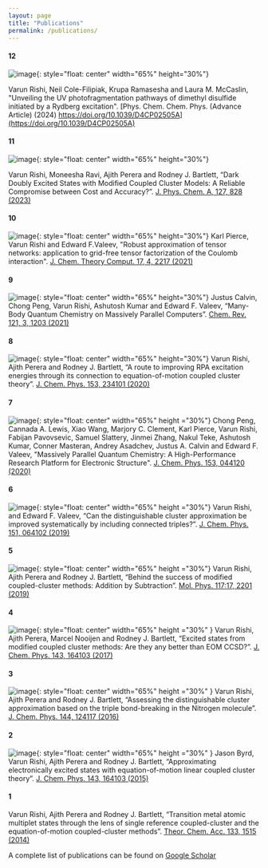 ```yaml
---
layout: page
title: "Publications"
permalink: /publications/
---
```



#### 12
![image](/images/DMDS.jpeg){: style="float: center" width="65%" height="30%"}

Varun Rishi, Neil Cole-Filipiak, Krupa Ramasesha and Laura M. McCaslin, "Unveiling the UV
photofragmentation pathways of dimethyl disulfide initiated by a Rydberg excitation".
[Phys. Chem. Chem. Phys. (Advance Article)  (2024) https://doi.org/10.1039/D4CP02505A](https://doi.org/10.1039/D4CP02505A)


#### 11
![image](/images/DoublyExcitedStates.jpeg){: style="float: center" width="65%" height="30%"}

Varun Rishi, Moneesha Ravi, Ajith Perera and Rodney J. Bartlett, “Dark Doubly Excited States
with Modified Coupled Cluster Models: A Reliable Compromise between Cost and Accuracy?”. 
[J. Phys. Chem. A, 127, 828 (2023)](https://doi.org/10.1021/acs.jpca.2c07697)


#### 10
![image](/images/CP_DF_CCSD.gif){: style="float: center" width="65%" height="30%"}
Karl Pierce, Varun Rishi and Edward F.Valeev, "Robust approximation of tensor networks: application to grid-free tensor factorization of the Coulomb interaction".
[J. Chem. Theory Comput. 17, 4, 2217 (2021)](https://doi.org/10.1021/acs.jctc.0c01310)


#### 9
![image](/images/MassivelyParallel.gif){: style="float: center" width="65%" height="30%"}
Justus Calvin, Chong Peng, Varun Rishi, Ashutosh Kumar and Edward F. Valeev, “Many-Body Quantum Chemistry on Massively Parallel Computers”. 
[Chem. Rev. 121, 3, 1203 (2021)](https://doi.org/10.1021/acs.chemrev.0c00006)

#### 8
![image](/images/RPA.jpeg){: style="float: center" width="65%" height="30%"}
Varun Rishi, Ajith Perera and Rodney J. Bartlett, “A route to improving RPA excitation energies through its connection to equation-of-motion coupled cluster theory”.
[J. Chem. Phys. 153, 234101 (2020)](https://aip.scitation.org/doi/10.1063/5.0023862) 

#### 7
![image](/images/MPQC.jpeg){: style="float: center" width="65%" height ="30%"}
Chong Peng, Cannada A. Lewis, Xiao Wang, Marjory C. Clement, Karl Pierce, Varun Rishi,
Fabijan Pavovsevic, Samuel Slattery, Jinmei Zhang, Nakul Teke, Ashutosh Kumar, Conner Masteran, Andrey Asadchev, Justus A. Calvin and Edward F. Valeev, "Massively Parallel Quantum Chemistry: A High-Performance Research Platform for Electronic Structure". 
[J. Chem. Phys. 153, 044120 (2020)](https://aip.scitation.org/doi/abs/10.1063/5.0005889)  


#### 6
![image](/images/DCSDT_b.jpeg){: style="float: center" width="65%" height ="30%"}
Varun Rishi, and Edward F. Valeev, “Can the distinguishable cluster approximation be improved systematically by including connected triples?”. 
[J. Chem. Phys. 151, 064102 (2019)](https://aip.scitation.org/doi/abs/10.1063/1.5097150)

#### 5
![image](/images/A_B_S.jpg){: style="float: center" width="65%" height ="30%"}
Varun Rishi, Ajith Perera and Rodney J. Bartlett, “Behind the success of modified coupled-cluster methods: Addition by Subtraction”.
[Mol. Phys. 117:17, 2201 (2019)](https://www.tandfonline.com/doi/abs/10.1080/00268976.2018.1492748)

#### 4
![image](/images/DCSD.jpeg){: style="float: center" width="65%" height ="30%" }
Varun Rishi, Ajith Perera, Marcel Nooijen and Rodney J. Bartlett, “Excited states from modified coupled cluster methods: Are they any better than EOM CCSD?”.
[J. Chem. Phys. 143, 164103 (2017)](https://aip.scitation.org/doi/abs/10.1063/1.4979078)


#### 3
![image](/images/summaryPic_DCSD.png){: style="float: center" width="65%" height ="30%" }
Varun Rishi, Ajith Perera and Rodney J. Bartlett, “Assessing the distinguishable cluster approximation based on the triple bond-breaking in the Nitrogen molecule”.
[J. Chem. Phys. 144, 124117 (2016)](https://aip.scitation.org/doi/abs/10.1063/1.4944087) 


#### 2
![image](/images/EOM-LCCSD.jpeg){: style="float: center" width="65%" height ="30%" }
Jason Byrd, Varun Rishi, Ajith Perera and Rodney J. Bartlett, “Approximating electronically excited states with equation-of-motion linear coupled cluster theory”. 
[J. Chem. Phys. 143, 164103 (2015)](https://aip.scitation.org/doi/abs/10.1063/1.4934232)


#### 1
Varun Rishi, Ajith Perera and Rodney J. Bartlett, “Transition metal atomic multiplet states through the lens of single reference coupled-cluster and the equation-of-motion coupled-cluster methods”.
[Theor. Chem. Acc. 133, 1515 (2014)](https://link.springer.com/chapter/10.1007/978-3-662-47051-0_18)


A complete list of publications can be found on [Google Scholar](https://scholar.google.com/citations?user=nGopRpIAAAAJ&hl=en)


